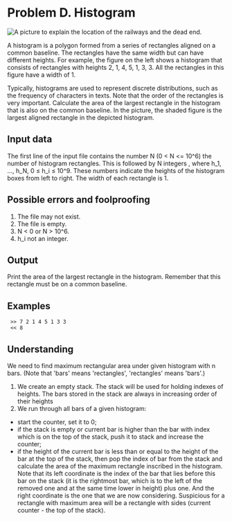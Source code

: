 # Problem D. Histogram
<picture>
<img alt='A picture to explain the location of the railways and the dead end.' src="https://github.com/zlatatikhomirova/problem_solving_with_abstract_data_types/blob/main/Problem_D_Histogram/histogram.jpg">
</picture>

A histogram is a polygon formed from a series of rectangles aligned on a common baseline.  The rectangles have the same width but can have different heights.  For example, the figure on the left shows a histogram that consists of rectangles with heights 2, 1, 4, 5, 1, 3, 3. All the rectangles in this figure have a width of 1.

Typically, histograms are used to represent discrete distributions, such as the frequency of characters in texts.  Note that the order of the rectangles is very important.  Calculate the area of the largest rectangle in the histogram that is also on the common baseline.  In the picture, the shaded figure is the largest aligned rectangle in the depicted histogram.

## Input data

 The first line of the input file contains the number N (0 < N <= 10^6) the number of histogram rectangles.  This is followed by N integers , where h_1, ..., h_N, 0 ≤ h_i ≤ 10^9.  These numbers indicate the heights of the histogram boxes from left to right.  The width of each rectangle is 1.

## Possible errors and foolproofing
1. The file may not exist.
2. The file is empty.
3. N < 0 or N > 10^6.
4. h_i not an integer.
## Output

 Print the area of the largest rectangle in the histogram.
 Remember that this rectangle must be on a common baseline.

## Examples

```
 >> 7 2 1 4 5 1 3 3
 << 8
```

## Understanding

We need to find maximum rectangular area under given histogram with n bars. (Note that 'bars' means 'rectangles', 'rectangles' means 'bars'.)

1. We create an empty stack. The stack will be used for holding indexes of heights. The bars stored in the stack are always in increasing order of their heights
2. We run through all bars of a given histogram:
  * start the counter, set it to 0;
  * if the stack is empty or current bar is higher than the bar with index which is on the top of the stack, push it to stack and increase the counter;   
  * if the height of the current bar is less than or equal to the height of the bar at the top of the stack, then pop the index of bar from the stack and calculate the area of the maximum rectangle inscribed in the histogram.  Note that its left coordinate is the index of the bar that lies before this bar on the stack (it is the rightmost bar, which is to the left of the removed one and at the same time lower in height) plus one.  And the right coordinate is the one that we are now considering. Suspicious for a rectangle with maximum area will be a rectangle with sides (current counter - the top of the stack).
